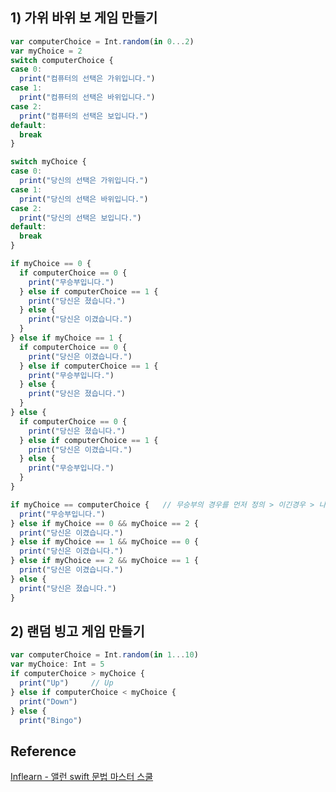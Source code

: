 ## 1) 가위 바위 보 게임 만들기
```javascript
var computerChoice = Int.random(in 0...2)
var myChoice = 2
switch computerChoice {
case 0:
  print("컴퓨터의 선택은 가위입니다.")
case 1:
  print("컴퓨터의 선택은 바위입니다.")
case 2:
  print("컴퓨터의 선택은 보입니다.")
default:
  break
}

switch myChoice {
case 0:
  print("당신의 선택은 가위입니다.")
case 1:
  print("당신의 선택은 바위입니다.")
case 2:
  print("당신의 선택은 보입니다.")
default:
  break
}

if myChoice == 0 {
  if computerChoice == 0 {
    print("무승부입니다.")
  } else if computerChoice == 1 {
    print("당신은 졌습니다.")
  } else {
    print("당신은 이겼습니다.")
  }
} else if myChoice == 1 {
  if computerChoice == 0 {
    print("당신은 이겼습니다.")
  } else if computerChoice == 1 {
    print("무승부입니다.")
  } else {
    print("당신은 졌습니다.")
  }
} else {
  if computerChoice == 0 {
    print("당신은 졌습니다.")
  } else if computerChoice == 1 {
    print("당신은 이겼습니다.")
  } else {
    print("무승부입니다.")
  }
}

if myChoice == computerChoice {   // 무승부의 경우를 먼저 정의 > 이긴경우 > 나머지
  print("무승부입니다.")
} else if myChoice == 0 && myChoice == 2 {
  print("당신은 이겼습니다.")
} else if myChoice == 1 && myChoice == 0 {
  print("당신은 이겼습니다.")
} else if myChoice == 2 && myChoice == 1 {
  print("당신은 이겼습니다.")
} else {
  print("당신은 졌습니다.")
}
```
## 2) 랜덤 빙고 게임 만들기
```javascript
var computerChoice = Int.random(in 1...10)
var myChoice: Int = 5
if computerChoice > myChoice {
  print("Up")     // Up
} else if computerChoice < myChoice {
  print("Down")
} else {
  print("Bingo")
```
## Reference
[Inflearn - 앨런 swift 문법 마스터 스쿨](https://www.inflearn.com/course/%EC%8A%A4%EC%9C%84%ED%94%84%ED%8A%B8-%EB%AC%B8%EB%B2%95-%EB%A7%88%EC%8A%A4%ED%84%B0-%EC%8A%A4%EC%BF%A8/dashboard)
